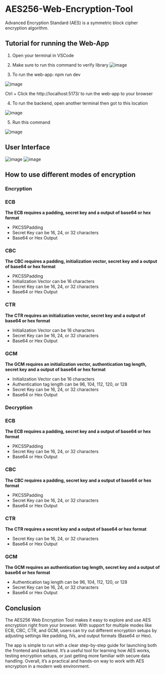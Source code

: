 # AES256-Web-Encryption-Tool

Advanced Encryption Standard (AES) is a symmetric  block cipher encryption algorithm.

## Tutorial for running the Web-App
1. Open your terminal in VSCode
   
2. Make sure to run this command to verify library
![image](https://github.com/user-attachments/assets/829e47f2-93ac-401f-a243-6ada1cd54cdb)

3. To run the web-app: npm run dev
   
![image](https://github.com/user-attachments/assets/1644be43-c2b9-4174-bbeb-9fa33609a878)

Ctrl + Click the http://localhost:5173/ to run the web-app to your browser

4. To run the backend, open another terminal then got to this location

![image](https://github.com/user-attachments/assets/d5676a8b-6083-4026-a696-af667b4e7ee1)

5.  Run this command

![image](https://github.com/user-attachments/assets/b04dd2f0-77f2-420a-9505-7876d541cc85)

## User Interface
![image](https://github.com/user-attachments/assets/dfee7104-0a7b-477b-889f-a796040c0406)
![image](https://github.com/user-attachments/assets/5e3624b4-13d3-40e9-8199-143c8521e6ef)

## How to use different modes of encryption
### Encryption
### ECB
**The ECB requires a padding, secret key and a output of base64 or hex format**
- PKCS5Padding
- Secret Key can be 16, 24, or 32 characters
- Base64 or Hex Output
  
### CBC
**The CBC requires a padding, initialization vector, secret key and a output of base64 or hex format**
- PKCS5Padding
- Initialization Vector can be 16 characters
- Secret Key can be 16, 24, or 32 characters
- Base64 or Hex Output
  
### CTR
**The CTR requires an initialization vector, secret key and a output of base64 or hex format**
- Initialization Vector can be 16 characters
- Secret Key can be 16, 24, or 32 characters
- Base64 or Hex Output
  
### GCM
**The GCM requires an initialization vector, authentication tag length, secret key and a output of base64 or hex format**
- Initialization Vector can be 16 characters
- Authentication tag length can be 96, 104, 112, 120, or 128
- Secret Key can be 16, 24, or 32 characters
- Base64 or Hex Output

### Decryption

### ECB
**The ECB requires a padding, secret key and a output of base64 or hex format**
- PKCS5Padding
- Secret Key can be 16, 24, or 32 characters
- Base64 or Hex Output
  
### CBC
**The CBC requires a padding, secret key and a output of base64 or hex format**
- PKCS5Padding
- Secret Key can be 16, 24, or 32 characters
- Base64 or Hex Output
  
### CTR
**The CTR requires a secret key and a output of base64 or hex format**
- Secret Key can be 16, 24, or 32 characters
- Base64 or Hex Output
  
### GCM
**The GCM requires an authentication tag length, secret key and a output of base64 or hex format**
- Authentication tag length can be 96, 104, 112, 120, or 128
- Secret Key can be 16, 24, or 32 characters
- Base64 or Hex Output
  
## Conclusion
The AES256 Web Encryption Tool makes it easy to explore and use AES encryption right from your browser. With support for multiple modes like ECB, CBC, CTR, and GCM, users can try out different encryption setups by adjusting settings like padding, IVs, and output formats (Base64 or Hex).

The app is simple to run with a clear step-by-step guide for launching both the frontend and backend. It’s a useful tool for learning how AES works, testing encryption setups, or just getting more familiar with secure data handling. Overall, it’s a practical and hands-on way to work with AES encryption in a modern web environment.
